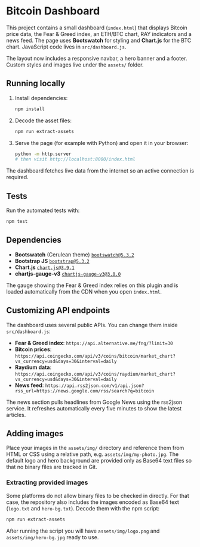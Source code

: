 # Bitcoin Dashboard

This project contains a small dashboard (`index.html`) that displays Bitcoin price data, the Fear & Greed index, an ETH/BTC chart, RAY indicators and a news feed. The page uses **Bootswatch** for styling and **Chart.js** for the BTC chart. JavaScript code lives in `src/dashboard.js`.

The layout now includes a responsive navbar, a hero banner and a footer. Custom styles and images live under the `assets/` folder.

## Running locally

1. Install dependencies:
   ```bash
   npm install
   ```
2. Decode the asset files:
   ```bash
   npm run extract-assets
   ```
3. Serve the page (for example with Python) and open it in your browser:
   ```bash
   python -m http.server
   # then visit http://localhost:8000/index.html
   ```

The dashboard fetches live data from the internet so an active connection is required.

## Tests

Run the automated tests with:

```bash
npm test
```

## Dependencies

- **Bootswatch** (Cerulean theme) [`bootswatch@5.3.2`](https://cdn.jsdelivr.net/npm/bootswatch@5.3.2/dist/cerulean/bootstrap.min.css)
- **Bootstrap JS** [`bootstrap@5.3.2`](https://cdn.jsdelivr.net/npm/bootstrap@5.3.2/dist/js/bootstrap.bundle.min.js)
- **Chart.js** [`chart.js@3.9.1`](https://cdn.jsdelivr.net/npm/chart.js@3.9.1/dist/chart.min.js)
- **chartjs-gauge-v3** [`chartjs-gauge-v3@3.0.0`](https://cdn.jsdelivr.net/npm/chartjs-gauge-v3@3.0.0/dist/chartjs-gauge.min.js)

The gauge showing the Fear & Greed index relies on this plugin and is loaded automatically from the CDN when you open `index.html`.

## Customizing API endpoints

The dashboard uses several public APIs. You can change them inside `src/dashboard.js`:

- **Fear & Greed index**: `https://api.alternative.me/fng/?limit=30`
- **Bitcoin prices**: `https://api.coingecko.com/api/v3/coins/bitcoin/market_chart?vs_currency=usd&days=30&interval=daily`
- **Raydium data**: `https://api.coingecko.com/api/v3/coins/raydium/market_chart?vs_currency=usd&days=30&interval=daily`
- **News feed**: `https://api.rss2json.com/v1/api.json?rss_url=https://news.google.com/rss/search?q=bitcoin`

The news section pulls headlines from Google News using the rss2json service.
It refreshes automatically every five minutes to show the latest articles.

## Adding images

Place your images in the `assets/img/` directory and reference them from HTML or CSS using a relative path, e.g. `assets/img/my-photo.jpg`.
The default logo and hero background are provided only as Base64 text files so that no binary files are tracked in Git.

### Extracting provided images

Some platforms do not allow binary files to be checked in directly. For that case,
the repository also includes the images encoded as Base64 text (`logo.txt` and
`hero-bg.txt`). Decode them with the npm script:

```bash
npm run extract-assets
```

After running the script you will have `assets/img/logo.png` and `assets/img/hero-bg.jpg`
ready to use.
